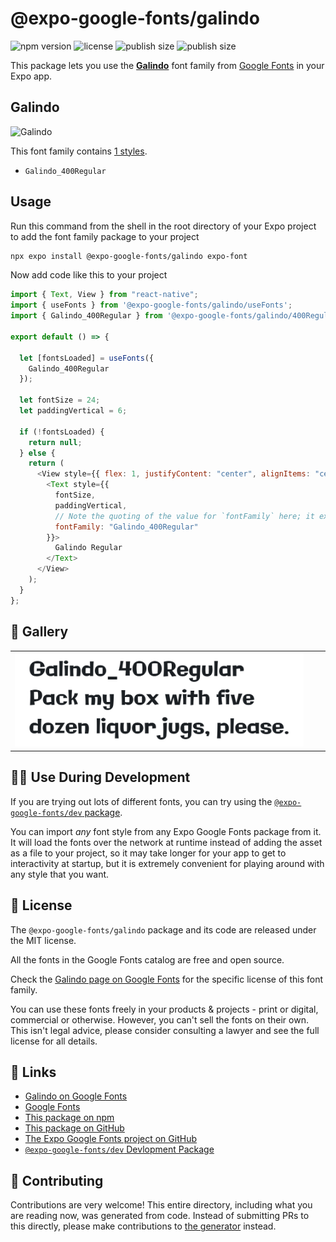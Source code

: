 # @expo-google-fonts/galindo

![npm version](https://flat.badgen.net/npm/v/@expo-google-fonts/galindo)
![license](https://flat.badgen.net/github/license/expo/google-fonts)
![publish size](https://flat.badgen.net/packagephobia/install/@expo-google-fonts/galindo)
![publish size](https://flat.badgen.net/packagephobia/publish/@expo-google-fonts/galindo)

This package lets you use the [**Galindo**](https://fonts.google.com/specimen/Galindo) font family from [Google Fonts](https://fonts.google.com/) in your Expo app.

## Galindo

![Galindo](./font-family.png)

This font family contains [1 styles](#-gallery).

- `Galindo_400Regular`

## Usage

Run this command from the shell in the root directory of your Expo project to add the font family package to your project

```sh
npx expo install @expo-google-fonts/galindo expo-font
```

Now add code like this to your project

```js
import { Text, View } from "react-native";
import { useFonts } from '@expo-google-fonts/galindo/useFonts';
import { Galindo_400Regular } from '@expo-google-fonts/galindo/400Regular';

export default () => {

  let [fontsLoaded] = useFonts({
    Galindo_400Regular
  });

  let fontSize = 24;
  let paddingVertical = 6;

  if (!fontsLoaded) {
    return null;
  } else {
    return (
      <View style={{ flex: 1, justifyContent: "center", alignItems: "center" }}>
        <Text style={{
          fontSize,
          paddingVertical,
          // Note the quoting of the value for `fontFamily` here; it expects a string!
          fontFamily: "Galindo_400Regular"
        }}>
          Galindo Regular
        </Text>
      </View>
    );
  }
};
```

## 🔡 Gallery


||||
|-|-|-|
|![Galindo_400Regular](./400Regular/Galindo_400Regular.ttf.png)||||


## 👩‍💻 Use During Development

If you are trying out lots of different fonts, you can try using the [`@expo-google-fonts/dev` package](https://github.com/expo/google-fonts/tree/master/font-packages/dev#readme).

You can import _any_ font style from any Expo Google Fonts package from it. It will load the fonts over the network at runtime instead of adding the asset as a file to your project, so it may take longer for your app to get to interactivity at startup, but it is extremely convenient for playing around with any style that you want.


## 📖 License

The `@expo-google-fonts/galindo` package and its code are released under the MIT license.

All the fonts in the Google Fonts catalog are free and open source.

Check the [Galindo page on Google Fonts](https://fonts.google.com/specimen/Galindo) for the specific license of this font family.

You can use these fonts freely in your products & projects - print or digital, commercial or otherwise. However, you can't sell the fonts on their own. This isn't legal advice, please consider consulting a lawyer and see the full license for all details.

## 🔗 Links

- [Galindo on Google Fonts](https://fonts.google.com/specimen/Galindo)
- [Google Fonts](https://fonts.google.com/)
- [This package on npm](https://www.npmjs.com/package/@expo-google-fonts/galindo)
- [This package on GitHub](https://github.com/expo/google-fonts/tree/master/font-packages/galindo)
- [The Expo Google Fonts project on GitHub](https://github.com/expo/google-fonts)
- [`@expo-google-fonts/dev` Devlopment Package](https://github.com/expo/google-fonts/tree/master/font-packages/dev)

## 🤝 Contributing

Contributions are very welcome! This entire directory, including what you are reading now, was generated from code. Instead of submitting PRs to this directly, please make contributions to [the generator](https://github.com/expo/google-fonts/tree/master/packages/generator) instead.
